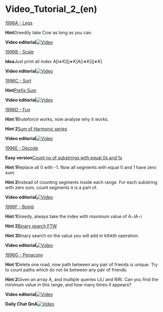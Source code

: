 # Video_Tutorial_2_(en)

[1996A - Legs](../problems/A._Legs.md "Codeforces Round 962 (Div. 3)")

 **Hint**Greedily take Cow as long as you can.

 **Video editorial**[![Video](https://img.youtube.com/vi/VIxp7EkV1d8/0.jpg)](https://www.youtube.com/watch?v=VIxp7EkV1d8)



[1996B - Scale](../problems/B._Scale.md "Codeforces Round 962 (Div. 3)")

 **Idea**Just print all index A[i∗K][j∗K]A[i∗K][j∗K]

 **Video editorial**[![Video](https://img.youtube.com/vi/VIxp7EkV1d8/0.jpg)](https://www.youtube.com/watch?v=VIxp7EkV1d8)



[1996C - Sort](../problems/C._Sort.md "Codeforces Round 962 (Div. 3)")

 **Hint**[Prefix Sum](https://codeforces.com/https://usaco.guide/silver/prefix-sums)

 **Video editorial**[![Video](https://img.youtube.com/vi/VIxp7EkV1d8/0.jpg)](https://www.youtube.com/watch?v=VIxp7EkV1d8)



[1996D - Fun](../problems/D._Fun.md "Codeforces Round 962 (Div. 3)")

 **Hint 1**Bruteforce works, now analyse why it works.

 **Hint 2**[Sum of Harmonic series](https://codeforces.com/https://mathworld.wolfram.com/HarmonicSeries.html)

 **Video editorial**[![Video](https://img.youtube.com/vi/VIxp7EkV1d8/0.jpg)](https://www.youtube.com/watch?v=VIxp7EkV1d8)



[1996E - Decode](../problems/E._Decode.md "Codeforces Round 962 (Div. 3)")

 **Easy version**[Count no of substrings with equal 0s and 1s](https://codeforces.com/https://leetcode.com/problems/count-binary-substrings/description/)

 **Hint 1**Replace all 0 with -1. Now all segments with equal 0 and 1 have zero sum.

 **Hint 2**Instead of counting segments inside each range. For each substring with zero sum, count segments it is a part of.

 **Video editorial**[![Video](https://img.youtube.com/vi/VIxp7EkV1d8/0.jpg)](https://www.youtube.com/watch?v=VIxp7EkV1d8)



[1996F - Bomb](../problems/F._Bomb.md "Codeforces Round 962 (Div. 3)")

 **Hint 1**Greedy, always take the index with maximum value of A−iA−i

 **Hint 2**[Binary search FTW](https://codeforces.com/blog/entry/92248)

 **Hint 3**Binary search on the value you will add in kthkth operation. 

 **Video editorial**[![Video](https://img.youtube.com/vi/VIxp7EkV1d8/0.jpg)](https://www.youtube.com/watch?v=VIxp7EkV1d8)



[1996G - Penacony](../problems/G._Penacony.md "Codeforces Round 962 (Div. 3)")

 **Hint 1**Delete one road, now path between any pair of friends is unique. Try to count paths which do not lie between any pair of friends.

 **Hint 2**Given an array A, and multiple queries LiLi and RiRi. Can you find the minimum value in this range, and how many times it appears?

 **Video editorial**[![Video](https://img.youtube.com/vi/VIxp7EkV1d8/0.jpg)](https://www.youtube.com/watch?v=VIxp7EkV1d8)



 **Daily Chat QnA**[![Video](https://img.youtube.com/vi/VIxp7EkV1d8/0.jpg)](https://www.youtube.com/watch?v=VIxp7EkV1d8)



